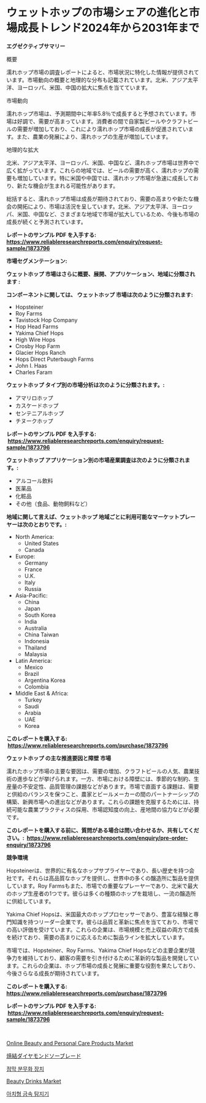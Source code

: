 <p><h1>ウェットホップの市場シェアの進化と市場成長トレンド2024年から2031年まで</h1></p><p><strong>エグゼクティブサマリー</strong></p>
<p><p>概要</p><p>濡れホップ市場の調査レポートによると、市場状況に特化した情報が提供されています。市場動向の概要と地理的な分布も記載されています。北米、アジア太平洋、ヨーロッパ、米国、中国の拡大に焦点を当てています。</p><p>市場動向</p><p>濡れホップ市場は、予測期間中に年率5.8％で成長すると予想されています。市場は好調で、需要が高まっています。消費者の間で自家製ビールやクラフトビールの需要が増加しており、これにより濡れホップ市場の成長が促進されています。また、農業の発展により、濡れホップの生産が増加しています。</p><p>地理的な拡大</p><p>北米、アジア太平洋、ヨーロッパ、米国、中国など、濡れホップ市場は世界中で広く拡がっています。これらの地域では、ビールの需要が高く、濡れホップの需要も増加しています。特に米国や中国では、濡れホップ市場が急速に成長しており、新たな機会が生まれる可能性があります。</p><p>総括すると、濡れホップ市場は成長が期待されており、需要の高まりや新たな機会の開拓により、市場は活況を呈しています。北米、アジア太平洋、ヨーロッパ、米国、中国など、さまざまな地域で市場が拡大しているため、今後も市場の成長が続くと予測されています。</p></p>
<p><strong>レポートのサンプル PDF を入手する: <a href="https://www.reliableresearchreports.com/enquiry/request-sample/1873796">https://www.reliableresearchreports.com/enquiry/request-sample/1873796</a></strong></p>
<p><strong>市場セグメンテーション:</strong></p>
<p><strong> ウェットホップ 市場はさらに概要、展開、アプリケーション、地域に分類されます :</strong></p>
<p><strong>コンポーネントに関しては、 ウェットホップ 市場は次のように分類されます: &nbsp;</strong></p>
<p><ul><li>Hopsteiner</li><li>Roy Farms</li><li>Tavistock Hop Company</li><li>Hop Head Farms</li><li>Yakima Chief Hops</li><li>High Wire Hops</li><li>Crosby Hop Farm</li><li>Glacier Hops Ranch</li><li>Hops Direct Puterbaugh Farms</li><li>John I. Haas</li><li>Charles Faram</li></ul></p>
<p><strong> ウェットホップ タイプ別の市場分析は次のように分類されます。:</strong></p>
<p><ul><li>アマリロホップ</li><li>カスケードホップ</li><li>センテニアルホップ</li><li>チヌークホップ</li></ul></p>
<p><strong>レポートのサンプル PDF を入手する: &nbsp;<a href="https://www.reliableresearchreports.com/enquiry/request-sample/1873796">https://www.reliableresearchreports.com/enquiry/request-sample/1873796</a></strong></p>
<p><strong> ウェットホップ アプリケーション別の市場産業調査は次のように分類されます。:</strong></p>
<p><ul><li>アルコール飲料</li><li>医薬品</li><li>化粧品</li><li>その他（食品、動物飼料など）</li></ul></p>
<p><strong>地域に関して言えば、ウェットホップ 地域ごとに利用可能なマーケットプレーヤーは次のとおりです。:</strong></p>
<p><ul>
    <li>
        North America:
        <ul>
            <li>United States</li>
            <li>Canada</li>
        </ul>
    </li>
    <li>
        Europe:
        <ul>
            <li>Germany</li>
            <li>France</li>
            <li>U.K.</li>
            <li>Italy</li>
            <li>Russia</li>
        </ul>
    </li>
    <li>
        Asia-Pacific:
        <ul>
            <li>China</li>
            <li>Japan</li>
            <li>South Korea</li>
            <li>India</li>
            <li>Australia</li>
            <li>China Taiwan</li>
            <li>Indonesia</li>
            <li>Thailand</li>
            <li>Malaysia</li>
        </ul>
    </li>
    <li>
        Latin America:
        <ul>
            <li>Mexico</li>
            <li>Brazil</li>
            <li>Argentina Korea</li>
            <li>Colombia</li>
        </ul>
    </li>
    <li>
        Middle East & Africa:
        <ul>
            <li>Turkey</li>
            <li>Saudi</li>
            <li>Arabia</li>
            <li>UAE</li>
            <li>Korea</li>
        </ul>
    </li>
    </ul></p>
<p><strong>このレポートを購入する: &nbsp;<a href="https://www.reliableresearchreports.com/purchase/1873796">https://www.reliableresearchreports.com/purchase/1873796</a></strong></p>
<p><strong>ウェットホップ の主な推進要因と障壁 市場</strong></p>
<p><p>濡れたホップ市場の主要な要因は、需要の増加、クラフトビールの人気、農業技術の進歩などが挙げられます。一方、市場における障壁には、季節的な制約、生産量の不安定性、品質管理の課題などがあります。市場で直面する課題は、需要と供給のバランスを保つこと、農家とビールメーカーの間のパートナーシップの構築、新興市場への進出などがあります。これらの課題を克服するためには、持続可能な農業プラクティスの採用、市場認知度の向上、産地間の協力などが必要です。</p></p>
<p><strong>このレポートを購入する前に、質問がある場合は問い合わせるか、共有してください。:&nbsp; <a href="https://www.reliableresearchreports.com/enquiry/pre-order-enquiry/1873796">https://www.reliableresearchreports.com/enquiry/pre-order-enquiry/1873796</a></strong></p>
<p><strong>競争環境</strong></p>
<p><p>Hopsteinerは、世界的に有名なホップサプライヤーであり、長い歴史を持つ会社です。それらは高品質なホップを提供し、世界中の多くの醸造所に製品を提供しています。Roy Farmsもまた、市場での重要なプレーヤーであり、北米で最大のホップ生産者の1つです。彼らは多くの種類のホップを栽培し、一流の醸造所に供給しています。</p><p>Yakima Chief Hopsは、米国最大のホッププロセッサーであり、豊富な経験と専門知識を持つリーダー企業です。彼らは品質と革新に焦点を当てており、市場での高い評価を受けています。これらの企業は、市場規模と売上収益の両方で成長を続けており、需要の高まりに応えるために製品ラインを拡大しています。</p><p>市場では、Hopsteiner、Roy Farms、Yakima Chief Hopsなどの主要企業が競争力を維持しており、顧客の需要を引き付けるために革新的な製品を開発しています。これらの企業は、ホップ市場の成長と発展に重要な役割を果たしており、今後さらなる成長が期待されています。</p></p>
<p><strong>このレポートを購入する: &nbsp; <a href="https://www.reliableresearchreports.com/purchase/1873796">https://www.reliableresearchreports.com/purchase/1873796</a></strong></p>
<p><strong>レポートのサンプル PDF を入手する: &nbsp;<a href="https://www.reliableresearchreports.com/enquiry/request-sample/1873796">https://www.reliableresearchreports.com/enquiry/request-sample/1873796</a></strong><strong></strong></p>
<p>&nbsp;</p>
<p><p><a href="https://github.com/pjcfca/Market-Research-Report-List-1/blob/main/online-beauty-and-personal-care-products-market.md">Online Beauty and Personal Care Products Market</a></p><p><a href="https://github.com/ppmazlotr77499/Market-Research-Report-List-1/blob/main/96982022840.md">焼結ダイヤモンドソーブレード</a></p><p><a href="https://github.com/vsap75a286l/Market-Research-Report-List-1/blob/main/93475452473.md">점막 분무화 장치</a></p><p><a href="https://github.com/johnbach50/Market-Research-Report-List-2/blob/main/beauty-drinks-market.md">Beauty Drinks Market</a></p><p><a href="https://github.com/idcefvhkdut6/Market-Research-Report-List-1/blob/main/18699702472.md">아치형 금속 탐지기</a></p></p>